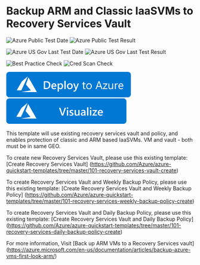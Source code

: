 # Backup ARM and Classic IaaSVMs to Recovery Services Vault

![Azure Public Test Date](https://azurequickstartsservice.blob.core.windows.net/badges/201-recovery-services-backup-classic-resource-manager-vms/PublicLastTestDate.svg)
![Azure Public Test Result](https://azurequickstartsservice.blob.core.windows.net/badges/201-recovery-services-backup-classic-resource-manager-vms/PublicDeployment.svg)

![Azure US Gov Last Test Date](https://azurequickstartsservice.blob.core.windows.net/badges/201-recovery-services-backup-classic-resource-manager-vms/FairfaxLastTestDate.svg)
![Azure US Gov Last Test Result](https://azurequickstartsservice.blob.core.windows.net/badges/201-recovery-services-backup-classic-resource-manager-vms/FairfaxDeployment.svg)

![Best Practice Check](https://azurequickstartsservice.blob.core.windows.net/badges/201-recovery-services-backup-classic-resource-manager-vms/BestPracticeResult.svg)
![Cred Scan Check](https://azurequickstartsservice.blob.core.windows.net/badges/201-recovery-services-backup-classic-resource-manager-vms/CredScanResult.svg)

[![Deploy To Azure](https://raw.githubusercontent.com/Azure/azure-quickstart-templates/master/1-CONTRIBUTION-GUIDE/images/deploytoazure.svg?sanitize=true)]("https://portal.azure.com/#create/Microsoft.Template/uri/https%3A%2F%2Fraw.githubusercontent.com%2FAzure%2Fazure-quickstart-templates%2Fmaster%2F201-recovery-services-backup-classic-resource-manager-vms%2Fazuredeploy.json")  [![Visualize](https://raw.githubusercontent.com/Azure/azure-quickstart-templates/master/1-CONTRIBUTION-GUIDE/images/visualizebutton.svg?sanitize=true)]("http://armviz.io/#/?load=https%3A%2F%2Fraw.githubusercontent.com%2FAzure%2Fazure-quickstart-templates%2Fmaster%2F201-recovery-services-backup-classic-resource-manager-vms%2Fazuredeploy.json")

This template will use existing recovery services vault and policy, and enables protection of classic and ARM based IaaSVMs. VM and vault - both must be in same GEO.

To create new Recovery Services Vault, please use this existing template: [Create Recovery Services Vault] (https://github.com/Azure/azure-quickstart-templates/tree/master/101-recovery-services-vault-create)

To create Recovery Services Vault and Weekly Backup Policy, please use this existing template: [Create Recovery Services Vault and Weekly Backup Policy] (https://github.com/Azure/azure-quickstart-templates/tree/master/101-recovery-services-weekly-backup-policy-create)

To create Recovery Services Vault and Daily Backup Policy, please use this existing template: [Create Recovery Services Vault and Daily Backup Policy] (https://github.com/Azure/azure-quickstart-templates/tree/master/101-recovery-services-daily-backup-policy-create)

For more information, Visit [Back up ARM VMs to a Recovery Services vault] (https://azure.microsoft.com/en-us/documentation/articles/backup-azure-vms-first-look-arm/)


